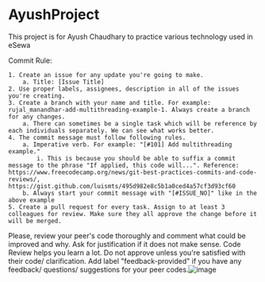 # AyushProject
This project is for Ayush Chaudhary to practice various technology used in eSewa

Commit Rule:

	1. Create an issue for any update you're going to make.
		a. Title: [Issue Title]
	2. Use proper labels, assignees, description in all of the issues you're creating.
	3. Create a branch with your name and title. For example: rujal_manandhar-add-multithreading-example-1. Always create a branch for any changes.
		a. There can sometimes be a single task which will be reference by each individuals separately. We can see what works better. 
	4. The commit message must follow following rules.
		a. Imperative verb. For example: "[#101] Add multithreading example." 
			i. This is because you should be able to suffix a commit message to the phrase "If applied, this code will...". Reference: https://www.freecodecamp.org/news/git-best-practices-commits-and-code-reviews/, https://gist.github.com/luismts/495d982e8c5b1a0ced4a57cf3d93cf60
		b. Always start your commit message with "[#ISSUE_NO]" like in the above example
	5. Create a pull request for every task. Assign to at least 3 colleagues for review. Make sure they all approve the change before it will be merged.
Please, review your peer's code thoroughly and comment what could be improved and why. Ask for justification if it does not make sense. Code Review helps you learn a lot. Do not approve unless you're satisfied with their code/ clarification. Add label "feedback-provided" if you have any feedback/ questions/ suggestions for your peer codes.![image](https://github.com/devintern-esewa/AyushProject/assets/129716403/7c1daf3b-eab6-4d84-8844-d748f432f57b)

